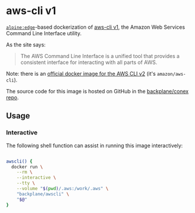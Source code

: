 # aws-cli v1

[`alpine:edge`](https://hub.docker.com/_/alpine/)-based dockerization of [aws-cli v1](https://docs.aws.amazon.com/cli/latest/index.html), the Amazon Web Services Command Line Interface utility.

As the site says:

> The AWS Command Line Interface is a unified tool that provides a consistent interface for interacting with all parts of AWS.

Note: there is an [official docker image for the AWS CLI v2](https://docs.aws.amazon.com/cli/latest/userguide/install-cliv2-docker.html) (it's `amazon/aws-cli`).

The source code for this image is hosted on GitHub in the [backplane/conex repo](https://github.com/backplane/conex/tree/main/aws-cli).

## Usage

### Interactive

The following shell function can assist in running this image interactively:

```sh

awscli() {
  docker run \
    --rm \
    --interactive \
    --tty \
    --volume "$(pwd)/.aws:/work/.aws" \
    "backplane/awscli" \
    "$@"
}

```
